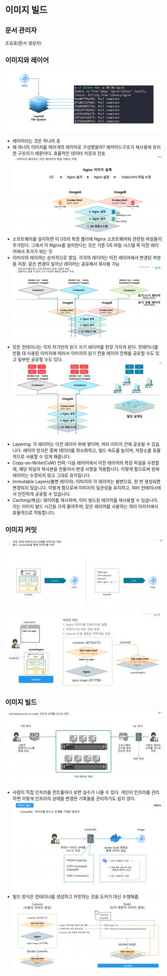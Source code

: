 # 이미지 빌드

## 문서 관리자

조승효(문서 생성자)

## 이미지와 레이어

![](./img/이미지레이어1.png)

- 레이어라는 것은 하나의 층
- 왜 하나의 이미지를 여러개의 레이어로 구성했을까? 레이어드구조가 재사용에 유리한 구조이기 때문이다. 효율적인 데이터 저장과 전송
  ![](./img/이미지레이어2.png)
- 소프트웨어를 설치하면 이 OS의 특정 폴더에 Nginx 소프트웨어와 관련된 파일들이 추가된다. 그래서 이 Nginx를 설치한다는 것은 기존 OS 파일 시스템 즉 이전 레이어에서 추가가 되는 것
- 이미지의 레이어는 순차적으로 쌓임. 각각의 레이어는 이전 레이어에서 변경된 부분을 저장. 같은 변경이 일어난 레이어는 공유해서 재사용 가능
  ![](./img/이미지레이어와컨테이너레이어.png)
- 모든 컨테이너는 각자 자기만의 읽기 쓰기 레이어를 한장 가지게 된다. 컨테이너를 만들 대 사용된 이미지에 따라서 이미지의 읽기 전용 레이어 전체를 공유할 수도 있고 일부만 공유할 수도 있다.
  ![](./img/이미지레이어와컨테이너레이어2.png)
- Layering: 각 레이어는 이전 레이어 위에 쌓이며, 여러 이미지 간에 공유될 수 있습니다. 레이어 방식은 중복 데이터를 최소화하고, 빌드 속도를 높이며, 저장소를 효율적으로 사용할 수 있게 해줍니다.
- Copy-on-Write(CoW) 전략: 다음 레이어에서 이전 레이어의 특정 파일을 수정할 때, 해당 파일의 복사본을 만들어서 변경 사항을 적용합니다. 이렇게 함으로써 원래 레이어는 수정되지 않고 그대로 유지됩니다.
- Immutable Layers(불변 레이어): 이미지의 각 레이어는 불변으로, 한 번 생성되면 변경되지 않습니다. 이렇게 함으로써 이미지의 일관성을 유지하고, 여러 컨테이너에서 안전하게 공유할 수 있습니다.
- Caching(캐싱): 레이어를 캐시하며, 이미 빌드된 레이어를 재사용할 수 있습니다. 이는 이미지 빌드 시간을 크게 줄여주며, 같은 레이어를 사용하는 여러 이미지에서 효율적으로 작동합니다.

## 이미지 커밋

![](./img/이미지커밋1.png)

![](./img/이미지커밋2.png)

## 이미지 빌드

![](./img/IaC와이미지빌드.png)

- 사람이 직접 인프라를 컨트롤하다 보면 실수가 나올 수 있다. 개인이 인프라를 관리하면 이렇게 인프라의 상태를 변경한 기록들을 관리하기도 쉽지 않다.
  ![](./img/이미지빌드1.png)
- 빌드 방식은 컨테이너를 생성하고 커밋하는 것을 도커가 대신 수행해줌
  ![](./img/commit과build.png)
